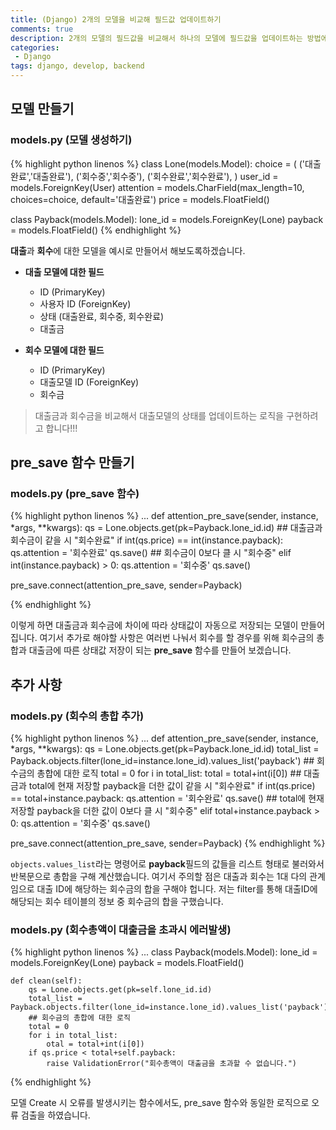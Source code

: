 ```yaml
---
title: (Django) 2개의 모델을 비교해 필드값 업데이트하기
comments: true
description: 2개의 모델의 필드값을 비교해서 하나의 모델에 필드값을 업데이트하는 방법에 대한 포스팅입니다.
categories:
 - Django
tags: django, develop, backend
---
```


## 모델 만들기

### models.py (모델 생성하기)

{% highlight python linenos %}
class Lone(models.Model):
    choice = (
        ('대출완료','대출완료'),
        ('회수중','회수중'),
        ('회수완료','회수완료'),
    )
    user_id = models.ForeignKey(User)
    attention = models.CharField(max_length=10, choices=choice, default='대출완료')
    price = models.FloatField()

class Payback(models.Model):
    lone_id = models.ForeignKey(Lone)
    payback = models.FloatField()
{% endhighlight %}

**대출**과 **회수**에 대한 모델을 예시로 만들어서 해보도록하겠습니다. 

- **대출 모델에 대한 필드**
	- ID (PrimaryKey)
	- 사용자 ID (ForeignKey)
	- 상태 (대출완료, 회수중, 회수완료)
	- 대출금

- **회수 모델에 대한 필드**
	- ID (PrimaryKey)
	- 대출모델 ID (ForeignKey)
	- 회수금

> 대출금과 회수금을 비교해서 대출모델의 상태를 업데이트하는 로직을 구현하려고 합니다!!!

## pre_save 함수 만들기

### models.py (pre_save 함수)

{% highlight python linenos %}
...
def attention_pre_save(sender, instance, *args, **kwargs):
    qs = Lone.objects.get(pk=Payback.lone_id.id)
    ## 대출금과 회수금이 같을 시 "회수완료"
    if int(qs.price) == int(instance.payback):
        qs.attention = '회수완료'
        qs.save()
    ## 회수금이 0보다 클 시 "회수중"
    elif int(instance.payback) > 0:
        qs.attention = '회수중'
        qs.save()

pre_save.connect(attention_pre_save, sender=Payback)

{% endhighlight %}

이렇게 하면 대출금과 회수금에 차이에 따라 상태값이 자동으로 저장되는 모델이 만들어집니다. 여기서 추가로 해야할 사항은 여러번 나눠서 회수를 할 경우를 위해 회수금의 총합과 대출금에 따른 상태값 저장이 되는 **pre_save** 함수를 만들어 보겠습니다.

## 추가 사항

### models.py (회수의 총합 추가)
 
{% highlight python linenos %}
...
def attention_pre_save(sender, instance, *args, **kwargs):
    qs = Lone.objects.get(pk=Payback.lone_id.id)
    total_list = Payback.objects.filter(lone_id=instance.lone_id).values_list('payback')
    ## 회수금의 총합에 대한 로직
    total = 0
    for i in total_list:
    	total = total+int(i[0])
    ## 대출금과 total에 현재 저장할 payback을 더한 값이 같을 시 "회수완료"
    if int(qs.price) == total+instance.payback:
        qs.attention = '회수완료'
        qs.save()
    ## total에 현재 저장할 payback을 더한 값이 0보다 클 시 "회수중"
    elif total+instance.payback > 0:
        qs.attention = '회수중'
        qs.save()

pre_save.connect(attention_pre_save, sender=Payback)
{% endhighlight %}

`objects.values_list`라는 명령어로 **payback**필드의 값들을 리스트 형태로 불러와서 반복문으로 총합을 구해 계산했습니다. 여기서 주의할 점은 대출과 회수는 1대 다의 관계임으로 대출 ID에 해당하는 회수금의 합을 구해야 헙니다. 저는 filter를 통해 대출ID에 해당되는 회수 테이블의 정보 중 회수금의 합을 구했습니다.

### models.py (회수총액이 대출금을 초과시 에러발생)

{% highlight python linenos %}
...
class Payback(models.Model):
    lone_id = models.ForeignKey(Lone)
    payback = models.FloatField()

    def clean(self):
        qs = Lone.objects.get(pk=self.lone_id.id)
        total_list = Payback.objects.filter(lone_id=instance.lone_id).values_list('payback')
        ## 회수금의 총합에 대한 로직
        total = 0
        for i in total_list:
            otal = total+int(i[0])
        if qs.price < total+self.payback:
            raise ValidationError("회수총액이 대출금을 초과할 수 없습니다.")
{% endhighlight %}

모델 Create 시 오류를 발생시키는 함수에서도, pre_save 함수와 동일한 로직으로 오류 검출을 하였습니다.

